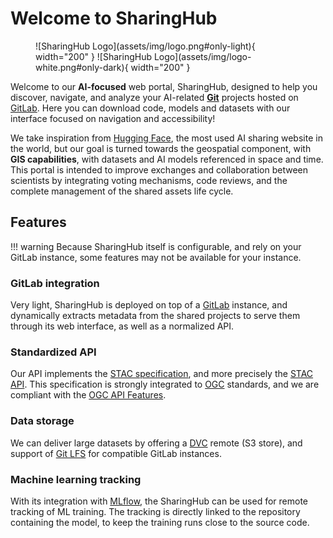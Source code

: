 # Welcome to SharingHub

<figure markdown>
  ![SharingHub Logo](assets/img/logo.png#only-light){ width="200" }
  ![SharingHub Logo](assets/img/logo-white.png#only-dark){ width="200" }
</figure>

Welcome to our **AI-focused** web portal, SharingHub, designed to help you discover, navigate, and analyze your AI-related **[Git](https://git-scm.com/)** projects hosted on [GitLab](https://about.gitlab.com/). Here you can download code, models and datasets with our interface focused on navigation and accessibility!

We take inspiration from [Hugging Face](https://huggingface.co/), the most used AI sharing website in the world, but our goal is turned towards the geospatial component, with **GIS capabilities**, with datasets and AI models referenced in space and time. This portal is intended to improve exchanges and collaboration between scientists by integrating voting mechanisms, code reviews, and the complete management of the shared assets life cycle.

## Features

!!! warning
    Because SharingHub itself is configurable, and rely on your GitLab instance, some features may not be available for your instance.

### GitLab integration

Very light, SharingHub is deployed on top of a [GitLab](https://about.gitlab.com/) instance, and dynamically extracts metadata from the shared projects to serve them through its web interface, as well as a normalized API.

### Standardized API

Our API implements the [STAC specification](https://stacspec.org), and more precisely the [STAC API](https://github.com/radiantearth/stac-api-spec). This specification is strongly integrated to [OGC](https://www.ogc.org/) standards, and we are compliant with the [OGC API Features](https://ogcapi.ogc.org/features/).

### Data storage

We can deliver large datasets by offering a [DVC](https://dvc.org) remote (S3 store), and support of [Git LFS](https://git-lfs.com/) for compatible GitLab instances.

### Machine learning tracking

With its integration with [MLflow](https://mlflow.org/), the SharingHub can be used for remote tracking of ML training. The tracking is directly linked to the repository containing the model, to keep the training runs close to the source code.
